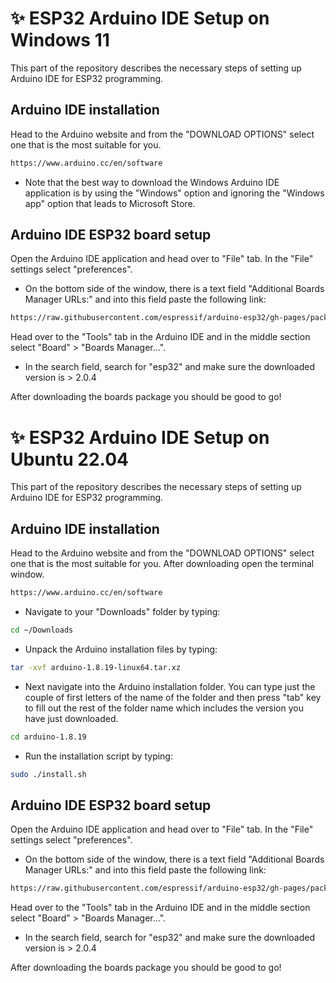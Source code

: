 # ✨ ESP32 Arduino IDE Setup on Windows 11
This part of the repository describes the necessary steps of setting up Arduino IDE for ESP32 programming.

## Arduino IDE installation
Head to the Arduino website and from the "DOWNLOAD OPTIONS" select one that is the most suitable for you.
```sh
https://www.arduino.cc/en/software
```

* Note that the best way to download the Windows Arduino IDE application is by using the "Windows" option and ignoring the "Windows app" option that leads to Microsoft Store.

## Arduino IDE ESP32 board setup
Open the Arduino IDE application and head over to "File" tab. In the "File" settings select "preferences".

* On the bottom side of the window, there is a text field "Additional Boards Manager URLs:" and into this field paste the following link: 
```sh
https://raw.githubusercontent.com/espressif/arduino-esp32/gh-pages/package_esp32_dev_index.json
```

Head over to the "Tools" tab in the Arduino IDE and in the middle section select "Board" > "Boards Manager...".

* In the search field, search for "esp32" and make sure the downloaded version is > 2.0.4

After downloading the boards package you should be good to go!

# ✨ ESP32 Arduino IDE Setup on Ubuntu 22.04
This part of the repository describes the necessary steps of setting up Arduino IDE for ESP32 programming.

## Arduino IDE installation
Head to the Arduino website and from the "DOWNLOAD OPTIONS" select one that is the most suitable for you. After downloading open the terminal window.
```sh
https://www.arduino.cc/en/software
```
* Navigate to your "Downloads" folder by typing:
```sh
cd ~/Downloads
```
* Unpack the Arduino installation files by typing:
```sh
tar -xvf arduino-1.8.19-linux64.tar.xz
```
* Next navigate into the Arduino installation folder. You can type just the couple of first letters of the name of the folder and then press "tab" key to fill out the rest of the folder name which includes the version you have just downloaded.
```sh
cd arduino-1.8.19
```
* Run the installation script by typing:
```sh
sudo ./install.sh
```

## Arduino IDE ESP32 board setup
Open the Arduino IDE application and head over to "File" tab. In the "File" settings select "preferences".

* On the bottom side of the window, there is a text field "Additional Boards Manager URLs:" and into this field paste the following link:
```sh
https://raw.githubusercontent.com/espressif/arduino-esp32/gh-pages/package_esp32_dev_index.json
```

Head over to the "Tools" tab in the Arduino IDE and in the middle section select "Board" > "Boards Manager...".

* In the search field, search for "esp32" and make sure the downloaded version is > 2.0.4

After downloading the boards package you should be good to go!

